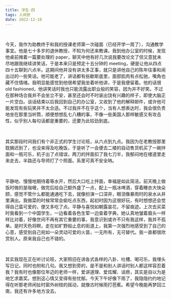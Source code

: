 ```yaml
---
title: 浮生·四
tags: 人间世
date: 2022-12-10
---
```


<br/>

今天，我作为助教终于和我的授课老师第一次碰面（已经开学一周了），沟通教学事宜。他是七十多岁的退休教授，不知为何还来教课。我到他办公室的时候，发现他桌前摊着一篇要处理的 paper，聊天中他有好几次说我要改论文了但又意犹未尽地跟我继续讲笑话，于是本来只是预定十五分钟的 meeting，硬是让他从四点四十五聊到六点半。这期间他并没有讲太多正事，就只是讲他自己的陈年往事和闹出过的一些笑话。他可能老了，讲话都有些歇斯底里，面部肌肉有点松驰，嘴角也藏不住情绪。我明显能感觉到他很希望我坐着听他讲，于是我便留着。他的话很 old fashioned，他讲笑话时我也只能流露出职业般的笑容，因为并不好笑。不过在那种场合我并不会坐立不安，甚至还会时不时装出饶有兴趣的样子，即使大脑正一片空白。谈话结束以后我回到自己的办公室，又收到了他的解释邮件，或许他可能发现有些玩笑并不太合适。不过我并不在乎这个，当有人想表达时，我会很负责地坐在那里当听筒，顺便想想乱七八糟的事，不像一些美国人那样敏感又有攻击性，似乎别人每句话都是重要的，还要为此较劲到底。

<br/>

其实那段时间我们有个非正式的学生讨论班，从六点到九点。我因为在老教授那里耽搁迟到了，也没来得及吃晚饭，于是听了一会便去二楼的自动售货机买了一碗拌面和一瓶可乐，机子出了点错误，两刀的拌面扣了我七刀半，我郁闷地在楼道里走来走去，半路还与导师打了个照面。系里可真不安全呐。

<br/>

平静地、慢慢地期待着等水开，然后大口吃上拌面，幸福是如此简洁。前天晚上做饭时做的是咖喱，做完后给自己额外盛了一点，配上一瓶冰啤酒，穿着睡衣大快朵颐，感觉不管什么都能通通吃下去，就像扮演一口深井，眼泪像暴雨时的泉水从井里满出。我做菜的时候常常会偷吃点东西，起初时因为这很好玩，有时想想还会觉得自己蛮可爱的，便又多吃了点。平静与喜悦如朝露昙花，不留痕迹。上次去买菜时我看到一个中国学生，一边看着各色生荤一边查着字典，她认真地皱着眉头一样样比对着，好像世间不再有其它重要的事，我意识到或许不只有我这样，我并不孤单。是时天色将瞑，走在如旷野般止息的街道上，我第一次强烈地感受到了自己的心意，感受到自己宛如一朵灵动可爱的火苗，一无所有，无可替代。我一直都很欣赏别人。原来我自己也不错的。

<br/>

其实我现在正在听讨论班，大家照旧在讲各式各样的八卦、吐槽、喝可乐，我埋头写日记，同时也附和几句。我又想到旁的，是不是和别人讲话时别人都这样容忍着我？我有时也像那位年迈的老师一样，爱讲道理、爱炫耀、话痨，其实是自以为是地乞求嘉奖。想到这心情又变得有些忧郁。今天下午好像下雨了，我隐隐约约地记得在听那老师闲扯时窗外树枝的摇动，就像古时候雨打芭蕉。希望今晚能再梦回江南，我还有许多地方没去。